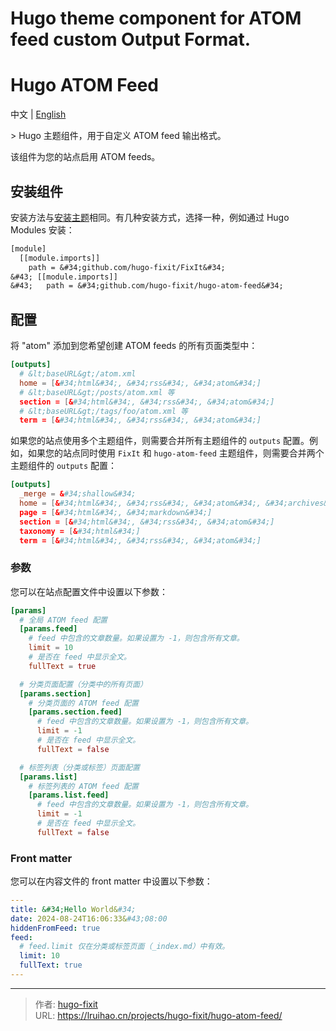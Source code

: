 # Hugo theme component for ATOM feed custom Output Format.

# Hugo ATOM Feed

中文 | [English](https://raw.githubusercontent.com/hugo-fixit/hugo-atom-feed/refs/heads/main/README.en.md)

&gt; Hugo 主题组件，用于自定义 ATOM feed 输出格式。

该组件为您的站点启用 ATOM feeds。

## 安装组件

安装方法与[安装主题](https://fixit.lruihao.cn/documentation/installation/)相同。有几种安装方式，选择一种，例如通过 Hugo Modules 安装：

```diff
[module]
  [[module.imports]]
    path = &#34;github.com/hugo-fixit/FixIt&#34;
&#43; [[module.imports]]
&#43;   path = &#34;github.com/hugo-fixit/hugo-atom-feed&#34;
```

## 配置

将 &#34;atom&#34; 添加到您希望创建 ATOM feeds 的所有页面类型中：

```toml
[outputs]
  # &lt;baseURL&gt;/atom.xml
  home = [&#34;html&#34;, &#34;rss&#34;, &#34;atom&#34;]
  # &lt;baseURL&gt;/posts/atom.xml 等
  section = [&#34;html&#34;, &#34;rss&#34;, &#34;atom&#34;]
  # &lt;baseURL&gt;/tags/foo/atom.xml 等
  term = [&#34;html&#34;, &#34;rss&#34;, &#34;atom&#34;]
```

如果您的站点使用多个主题组件，则需要合并所有主题组件的 `outputs` 配置。例如，如果您的站点同时使用 `FixIt` 和 `hugo-atom-feed` 主题组件，则需要合并两个主题组件的 `outputs` 配置：

```toml
[outputs]
  _merge = &#34;shallow&#34;
  home = [&#34;html&#34;, &#34;rss&#34;, &#34;atom&#34;, &#34;archives&#34;, &#34;offline&#34;, &#34;readme&#34;, &#34;baidu_urls&#34;, &#34;search&#34;]
  page = [&#34;html&#34;, &#34;markdown&#34;]
  section = [&#34;html&#34;, &#34;rss&#34;, &#34;atom&#34;]
  taxonomy = [&#34;html&#34;]
  term = [&#34;html&#34;, &#34;rss&#34;, &#34;atom&#34;]
```

### 参数

您可以在站点配置文件中设置以下参数：

```toml
[params]
  # 全局 ATOM feed 配置
  [params.feed]
    # feed 中包含的文章数量。如果设置为 -1，则包含所有文章。
    limit = 10
    # 是否在 feed 中显示全文。
    fullText = true

  # 分类页面配置（分类中的所有页面）
  [params.section]
    # 分类页面的 ATOM feed 配置
    [params.section.feed]
      # feed 中包含的文章数量。如果设置为 -1，则包含所有文章。
      limit = -1
      # 是否在 feed 中显示全文。
      fullText = false

  # 标签列表（分类或标签）页面配置
  [params.list]
    # 标签列表的 ATOM feed 配置
    [params.list.feed]
      # feed 中包含的文章数量。如果设置为 -1，则包含所有文章。
      limit = -1
      # 是否在 feed 中显示全文。
      fullText = false
```

### Front matter

您可以在内容文件的 front matter 中设置以下参数：

```yaml
---
title: &#34;Hello World&#34;
date: 2024-08-24T16:06:33&#43;08:00
hiddenFromFeed: true
feed:
  # feed.limit 仅在分类或标签页面（_index.md）中有效。
  limit: 10
  fullText: true
---
```


---

> 作者: [hugo-fixit](https://github.com/hugo-fixit)  
> URL: https://lruihao.cn/projects/hugo-fixit/hugo-atom-feed/  

